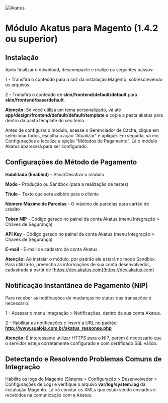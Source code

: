<p align="left">
    <img src="https://site.akatus.com/wp-content/uploads/2012/12/logo.gif" alt="Akatus" title="Akatus" />
</p>


# Módulo Akatus para Magento (1.4.2 ou superior)


## Instalação

Após finalizar o download, descompacte e realize os seguintes passos:

1 - Transfira o conteúdo para a raiz da instalação Magento, sobrescrevendo os arquivos.

2 - Transfira o conteúdo de __skin/frontend/default/default__ para __skin/frontend/base/default__.

__Atenção:__ Se você utiliza um tema personalizado, vá até __app/design/frontend/default/default/template__ e copie a pasta akatus para dentro da pasta template do seu tema.

Antes de configurar o módulo, acesse o Gerenciador de Cache, clique em selecionar todos, escolha a ação "Atualizar" e aplique. Em seguida, vá em Configurações e localize a opção "Métodos de Pagamento". Lá o módulo Akatus aparecerá para ser configurado.


## Configurações do Método de Pagamento

__Habilitado (Enabled)__ - Ativa/Desativa o módulo

__Modo__ - Produção ou Sandbox (para a realização de testes)

__Título__ - Texto que será exibido para o cliente

__Número Máximo de Parcelas__ - O máximo de parcelas para cartão de crédito

__Token NIP__ - Código gerado no painel da conta Akatus (menu Integração > Chaves de Segurança)

__API Key__ - Código gerado no painel da conta Akatus (menu Integração > Chaves de Segurança)

__E-mail__ - E-mail de cadastro da conta Akatus


__Atenção:__ Ao instalar o módulo, por padrão ele estará no modo Sandbox. Para utilizá-lo, preencha as informações de sua conta desenvolvedor, cadastrada a partir de [https://dev.akatus.com](https://dev.akatus.com)


## Notificação Instantânea de Pagamento (NIP)

Para receber as notificações de mudanças no status das transações é necessário:

1 - Acessar o menu Integração > Notificações, dentro da sua conta Akatus.

2 - Habilitar as notificações e inserir a URL no padrão: __http://www.sualoja.com.br/akatus_response.php__

__Atenção:__ É interessante utilizar HTTPS para o NIP, porém é necessário que o servidor esteja corretamente configurado e com certificado SSL válido. 


## Detectando e Resolvendo Problemas Comuns de Integração

Habilite os logs do Magento (Sistema > Configuração > Desenvolvedor > Configurações de Log) e verifique o arquivo __var/log/system.log__ da instalação Magento. Lá irá constar os XMLs que estão sendo enviados e recebidos na comunicação com a Akatus.

